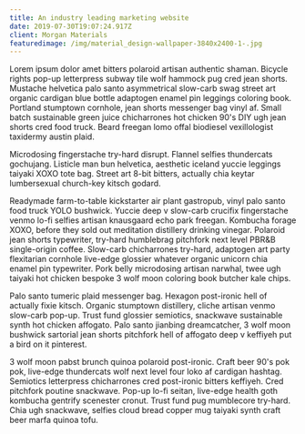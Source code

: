 ```yaml
---
title: An industry leading marketing website
date: 2019-07-30T19:07:24.917Z
client: Morgan Materials
featuredimage: /img/material_design-wallpaper-3840x2400-1-.jpg
---
```

Lorem ipsum dolor amet bitters polaroid artisan authentic shaman. Bicycle rights pop-up letterpress subway tile wolf hammock pug cred jean shorts. Mustache helvetica palo santo asymmetrical slow-carb swag street art organic cardigan blue bottle adaptogen enamel pin leggings coloring book. Portland stumptown cornhole, jean shorts messenger bag vinyl af. Small batch sustainable green juice chicharrones hot chicken 90's DIY ugh jean shorts cred food truck. Beard freegan lomo offal biodiesel vexillologist taxidermy austin plaid.



Microdosing fingerstache try-hard disrupt. Flannel selfies thundercats gochujang. Listicle man bun helvetica, aesthetic iceland yuccie leggings taiyaki XOXO tote bag. Street art 8-bit bitters, actually chia keytar lumbersexual church-key kitsch godard.



Readymade farm-to-table kickstarter air plant gastropub, vinyl palo santo food truck YOLO bushwick. Yuccie deep v slow-carb crucifix fingerstache venmo lo-fi selfies artisan knausgaard echo park freegan. Kombucha forage XOXO, before they sold out meditation distillery drinking vinegar. Polaroid jean shorts typewriter, try-hard humblebrag pitchfork next level PBR&B single-origin coffee. Slow-carb chicharrones try-hard, adaptogen art party flexitarian cornhole live-edge glossier whatever organic unicorn chia enamel pin typewriter. Pork belly microdosing artisan narwhal, twee ugh taiyaki hot chicken bespoke 3 wolf moon coloring book butcher kale chips.



Palo santo tumeric plaid messenger bag. Hexagon post-ironic hell of actually fixie kitsch. Organic stumptown distillery, cliche artisan venmo slow-carb pop-up. Trust fund glossier semiotics, snackwave sustainable synth hot chicken affogato. Palo santo jianbing dreamcatcher, 3 wolf moon bushwick sartorial jean shorts pitchfork hell of affogato deep v keffiyeh put a bird on it pinterest.



3 wolf moon pabst brunch quinoa polaroid post-ironic. Craft beer 90's pok pok, live-edge thundercats wolf next level four loko af cardigan hashtag. Semiotics letterpress chicharrones cred post-ironic bitters keffiyeh. Cred pitchfork poutine snackwave. Pop-up lo-fi seitan, live-edge health goth kombucha gentrify scenester cronut. Trust fund pug mumblecore try-hard. Chia ugh snackwave, selfies cloud bread copper mug taiyaki synth craft beer marfa quinoa tofu.
